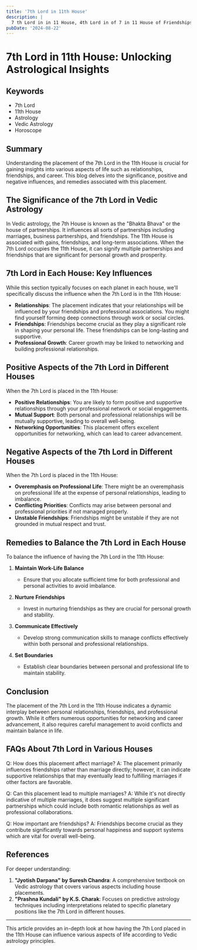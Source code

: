 ```yaml
---
title: '7th Lord in 11th House'
description: |
  7 th Lord in in 11 House, 4th Lord in of 7 in 11 House of Friendships in Vedic astrology
pubDate: '2024-08-22'
---
```


# 7th Lord in 11th House: Unlocking Astrological Insights

## Keywords
- 7th Lord
- 11th House
- Astrology
- Vedic Astrology
- Horoscope

## Summary
Understanding the placement of the 7th Lord in the 11th House is crucial for gaining insights into various aspects of life such as relationships, friendships, and career. This blog delves into the significance, positive and negative influences, and remedies associated with this placement.

## The Significance of the 7th Lord in Vedic Astrology
In Vedic astrology, the 7th House is known as the "Bhakta Bhava" or the house of partnerships. It influences all sorts of partnerships including marriages, business partnerships, and friendships. The 11th House is associated with gains, friendships, and long-term associations. When the 7th Lord occupies the 11th House, it can signify multiple partnerships and friendships that are significant for personal growth and prosperity.

## 7th Lord in Each House: Key Influences
While this section typically focuses on each planet in each house, we'll specifically discuss the influence when the 7th Lord is in the 11th House:

- **Relationships**: The placement indicates that your relationships will be influenced by your friendships and professional associations. You might find yourself forming deep connections through work or social circles.
- **Friendships**: Friendships become crucial as they play a significant role in shaping your personal life. These friendships can be long-lasting and supportive.
- **Professional Growth**: Career growth may be linked to networking and building professional relationships.

## Positive Aspects of the 7th Lord in Different Houses
When the 7th Lord is placed in the 11th House:

- **Positive Relationships**: You are likely to form positive and supportive relationships through your professional network or social engagements.
- **Mutual Support**: Both personal and professional relationships will be mutually supportive, leading to overall well-being.
- **Networking Opportunities**: This placement offers excellent opportunities for networking, which can lead to career advancement.

## Negative Aspects of the 7th Lord in Different Houses
When the 7th Lord is placed in the 11th House:

- **Overemphasis on Professional Life**: There might be an overemphasis on professional life at the expense of personal relationships, leading to imbalance.
- **Conflicting Priorities**: Conflicts may arise between personal and professional priorities if not managed properly.
- **Unstable Friendships**: Friendships might be unstable if they are not grounded in mutual respect and trust.

## Remedies to Balance the 7th Lord in Each House
To balance the influence of having the 7th Lord in the 11th House:

1. **Maintain Work-Life Balance**
   - Ensure that you allocate sufficient time for both professional and personal activities to avoid imbalance.

2. **Nurture Friendships**
   - Invest in nurturing friendships as they are crucial for personal growth and stability.

3. **Communicate Effectively**
   - Develop strong communication skills to manage conflicts effectively within both personal and professional relationships.

4. **Set Boundaries**
   - Establish clear boundaries between personal and professional life to maintain stability.

## Conclusion
The placement of the 7th Lord in the 11th House indicates a dynamic interplay between personal relationships, friendships, and professional growth. While it offers numerous opportunities for networking and career advancement, it also requires careful management to avoid conflicts and maintain balance in life.

## FAQs About 7th Lord in Various Houses

Q: How does this placement affect marriage?
A: The placement primarily influences friendships rather than marriage directly; however, it can indicate supportive relationships that may eventually lead to fulfilling marriages if other factors are favorable.

Q: Can this placement lead to multiple marriages?
A: While it's not directly indicative of multiple marriages, it does suggest multiple significant partnerships which could include both romantic relationships as well as professional collaborations.

Q: How important are friendships?
A: Friendships become crucial as they contribute significantly towards personal happiness and support systems which are vital for overall well-being.

## References

For deeper understanding:
1. **"Jyotish Darpana" by Suresh Chandra**: A comprehensive textbook on Vedic astrology that covers various aspects including house placements.
2. **"Prashna Kundali" by K.S. Charak**: Focuses on predictive astrology techniques including interpretations related to specific planetary positions like the 7th Lord in different houses.

---

This article provides an in-depth look at how having the 7th Lord placed in the 11th House can influence various aspects of life according to Vedic astrology principles.